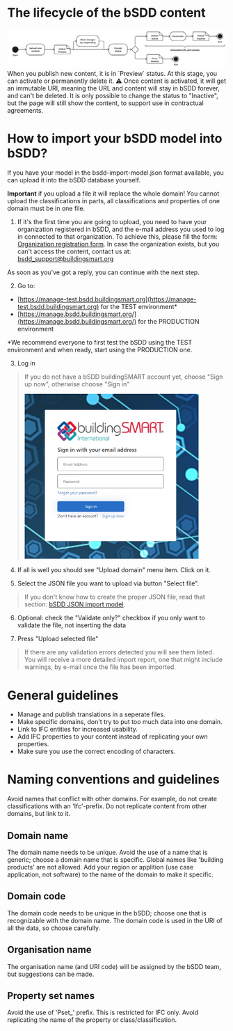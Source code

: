 # The lifecycle of the bSDD content

<img src="/Documentation/graphics/Content_lifecycle_workflow.jpg" alt="Signup/signin" style="width: 900px">
When you publish new content, it is in `Preview` status. At this stage, you can activate or permanently delete it.
⚠️ Once content is activated, it will get an immutable URI, meaning the URL and content will stay in bSDD forever, and can't be deleted. It is only possible to change the status to "Inactive", but the page will still show the content, to support use in contractual agreements.  


# How to import your bSDD model into bSDD?

If you have your model in the bsdd-import-model.json format available, you can upload it into the bSDD database yourself.

**Important** if you upload a file it will replace the whole domain! You cannot upload the classifications in parts, all classifications and properties of one domain must be in one file.

1. If it's the first time you are going to upload, you need to have your organization registered in bSDD, and the e-mail address you used to log in connected to that organization. To achieve this, please fill the form: [Organization registration form](https://bsi-technicalservices.atlassian.net/servicedesk/customer/portal/3/group/4/create/25). In case the organization exists, but you can't access the content, contact us at: <a href="mailto:bsdd_support@buildingsmart.org">bsdd_support@buildingsmart.org</a>

As soon as you've got a reply, you can continue with the next step.

2. Go to:
-  [https://manage-test.bsdd.buildingsmart.org](https://manage-test.bsdd.buildingsmart.org) for the TEST environment*
-  [https://manage.bsdd.buildingsmart.org/](https://manage.bsdd.buildingsmart.org/) for the PRODUCTION environment

*We recommend everyone to first test the bSDD using the TEST environment and when ready, start using the PRODUCTION one.

3. Log in

> If you do not have a bSDD buildingSMART account yet, choose "Sign up now", otherwise choose "Sign in"
> 
> <img src="/Documentation/graphics/Screenshot_03_signupsignin.png" alt="Signup/signin" style="width: 400px">

4. If all is well you should see "Upload domain" menu item. Click on it.

5. Select the JSON file you want to upload via button "Select file".
> If you don't know how to create the proper JSON file, read that section: [bSDD JSON import model](/Documentation/bSDD%20JSON%20import%20model.md).

6. Optional: check the "Validate only?" checkbox if you only want to validate the file, not inserting the data

7. Press "Upload selected file"

> If there are any validation errors detected you will see them listed. You will receive a more detailed import report, one that might include warnings, by e-mail once the file has been imported.

# General guidelines

- Manage and publish translations in a seperate files.
- Make specific domains, don't try to put too much data into one domain.
- Link to IFC entities for increased usability.
- Add IFC properties to your content instead of replicating your own properties.
- Make sure you use the correct encoding of characters. 

# Naming conventions and guidelines
Avoid names that conflict with other domains. For example, do not create classifications with an 'Ifc'-prefix. Do not replicate content from other domains, but link to it. 

## Domain name
The domain name needs to be unique. Avoid the use of a name that is generic; choose a domain name that is specific. Global names like 'building products' are not allowed. Add your region or applition (use case application, not software) to the name of the domain to make it specific.

## Domain code
The domain code needs to be unique in the bSDD; choose one that is recognizable with the domain name.
The domain code is used in the URI of all the data, so choose carefully. 

## Organisation name
The organisation name (and URI code) will be assigned by the bSDD team, but suggestions can be made.

## Property set names
Avoid the use of 'Pset_' prefix. This is restricted for IFC only.
Avoid replicating the name of the property or class/classification.
